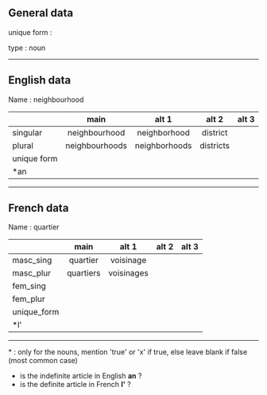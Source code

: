 ## General data

unique form :

type : noun

---

## English data

Name : neighbourhood

|             |      main      |     alt 1     |   alt 2   | alt 3 |
| :---------- | :------------: | :-----------: | :-------: | ----- |
| singular    | neighbourhood  | neighborhood  | district  |       |
| plural      | neighbourhoods | neighborhoods | districts |       |
| unique form |                |               |           |       |
| \*an        |                |               |           |       |

---

## French data

Name : quartier

|             |   main    |   alt 1    | alt 2 | alt 3 |
| :---------- | :-------: | :--------: | :---: | :---: |
| masc_sing   | quartier  | voisinage  |       |       |
| masc_plur   | quartiers | voisinages |       |       |
| fem_sing    |           |            |       |       |
| fem_plur    |           |            |       |       |
| unique_form |           |            |       |       |
| \*l'        |           |            |       |       |

---

\* : only for the nouns, mention 'true' or 'x' if true, else leave blank if false (most common case)

- is the indefinite article in English **an** ?
- is the definite article in French **l'** ?
